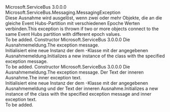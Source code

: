 <Type Name="ReceiverDisconnectedException" FullName="Microsoft.ServiceBus.Messaging.ReceiverDisconnectedException">
  <TypeSignature Language="C#" Value="public sealed class ReceiverDisconnectedException : Microsoft.ServiceBus.Messaging.MessagingException" />
  <TypeSignature Language="ILAsm" Value=".class public auto ansi serializable sealed beforefieldinit ReceiverDisconnectedException extends Microsoft.ServiceBus.Messaging.MessagingException" />
  <TypeSignature Language="DocId" Value="T:Microsoft.ServiceBus.Messaging.ReceiverDisconnectedException" />
  <TypeSignature Language="VB.NET" Value="Public NotInheritable Class ReceiverDisconnectedException&#xA;Inherits MessagingException" />
  <TypeSignature Language="F#" Value="type ReceiverDisconnectedException = class&#xA;    inherit MessagingException" />
  <AssemblyInfo>
    <AssemblyName>Microsoft.ServiceBus</AssemblyName>
    <AssemblyVersion>3.0.0.0</AssemblyVersion>
  </AssemblyInfo>
  <Base>
    <BaseTypeName>Microsoft.ServiceBus.Messaging.MessagingException</BaseTypeName>
  </Base>
  <Interfaces />
  <Docs>
    <summary><span data-ttu-id="181e5-101">Diese Ausnahme wird ausgelöst, wenn zwei oder mehr <see cref="T:Microsoft.ServiceBus.Messaging.EventHubReceiver" /> Objekte, die an die gleiche Event Hubs-Partition mit verschiedenen Epoche Werten verbinden.</span><span class="sxs-lookup"><span data-stu-id="181e5-101">This exception is thrown if two or more <see cref="T:Microsoft.ServiceBus.Messaging.EventHubReceiver" /> objects connect to the same Event Hubs partition with different epoch values.</span></span></summary>
    <remarks>To be added.</remarks>
  </Docs>
  <Members>
    <Member MemberName=".ctor">
      <MemberSignature Language="C#" Value="public ReceiverDisconnectedException (string message);" />
      <MemberSignature Language="ILAsm" Value=".method public hidebysig specialname rtspecialname instance void .ctor(string message) cil managed" />
      <MemberSignature Language="DocId" Value="M:Microsoft.ServiceBus.Messaging.ReceiverDisconnectedException.#ctor(System.String)" />
      <MemberSignature Language="VB.NET" Value="Public Sub New (message As String)" />
      <MemberSignature Language="F#" Value="new Microsoft.ServiceBus.Messaging.ReceiverDisconnectedException : string -&gt; Microsoft.ServiceBus.Messaging.ReceiverDisconnectedException" Usage="new Microsoft.ServiceBus.Messaging.ReceiverDisconnectedException message" />
      <MemberType>Constructor</MemberType>
      <AssemblyInfo>
        <AssemblyName>Microsoft.ServiceBus</AssemblyName>
        <AssemblyVersion>3.0.0.0</AssemblyVersion>
      </AssemblyInfo>
      <Parameters>
        <Parameter Name="message" Type="System.String" />
      </Parameters>
      <Docs>
        <param name="message"><span data-ttu-id="181e5-102">Die Ausnahmemeldung.</span><span class="sxs-lookup"><span data-stu-id="181e5-102">The exception message.</span></span></param>
        <summary><span data-ttu-id="181e5-103">Initialisiert eine neue Instanz der dem <see cref="T:Microsoft.ServiceBus.Messaging.ReceiverDisconnectedException" /> -Klasse mit der angegebenen Ausnahmemeldung.</span><span class="sxs-lookup"><span data-stu-id="181e5-103">Initializes a new instance of the <see cref="T:Microsoft.ServiceBus.Messaging.ReceiverDisconnectedException" /> class with the specified exception message.</span></span></summary>
        <remarks>To be added.</remarks>
      </Docs>
    </Member>
    <Member MemberName=".ctor">
      <MemberSignature Language="C#" Value="public ReceiverDisconnectedException (string message, Exception innerException);" />
      <MemberSignature Language="ILAsm" Value=".method public hidebysig specialname rtspecialname instance void .ctor(string message, class System.Exception innerException) cil managed" />
      <MemberSignature Language="DocId" Value="M:Microsoft.ServiceBus.Messaging.ReceiverDisconnectedException.#ctor(System.String,System.Exception)" />
      <MemberSignature Language="VB.NET" Value="Public Sub New (message As String, innerException As Exception)" />
      <MemberSignature Language="F#" Value="new Microsoft.ServiceBus.Messaging.ReceiverDisconnectedException : string * Exception -&gt; Microsoft.ServiceBus.Messaging.ReceiverDisconnectedException" Usage="new Microsoft.ServiceBus.Messaging.ReceiverDisconnectedException (message, innerException)" />
      <MemberType>Constructor</MemberType>
      <AssemblyInfo>
        <AssemblyName>Microsoft.ServiceBus</AssemblyName>
        <AssemblyVersion>3.0.0.0</AssemblyVersion>
      </AssemblyInfo>
      <Parameters>
        <Parameter Name="message" Type="System.String" />
        <Parameter Name="innerException" Type="System.Exception" />
      </Parameters>
      <Docs>
        <param name="message"><span data-ttu-id="181e5-104">Die Ausnahmemeldung.</span><span class="sxs-lookup"><span data-stu-id="181e5-104">The exception message.</span></span></param>
        <param name="innerException"><span data-ttu-id="181e5-105">Der Text der inneren Ausnahme.</span><span class="sxs-lookup"><span data-stu-id="181e5-105">The inner exception text.</span></span></param>
        <summary><span data-ttu-id="181e5-106">Initialisiert eine neue Instanz der dem <see cref="T:Microsoft.ServiceBus.Messaging.ReceiverDisconnectedException" /> -Klasse mit der angegebenen Ausnahmemeldung und der Text der inneren Ausnahme.</span><span class="sxs-lookup"><span data-stu-id="181e5-106">Initializes a new instance of the <see cref="T:Microsoft.ServiceBus.Messaging.ReceiverDisconnectedException" /> class with the specified exception message and inner exception text.</span></span></summary>
        <remarks>To be added.</remarks>
      </Docs>
    </Member>
  </Members>
</Type>